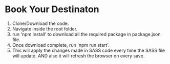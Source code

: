 # Book Your Destinaton

1. Clone/Download the code.
2. Navigate inside the root folder.
3. run 'npm install' to download all the required package in package.json file.
4. Once download complete, run 'npm run start'.
5. This will apply the changes made in SASS code every time the SASS file will update. AND also it will refresh the browser on every save.


